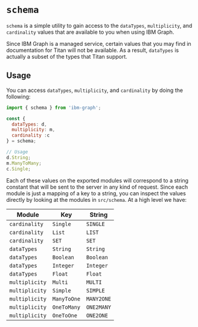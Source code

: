# `schema`

`schema` is a simple utility to gain access to the `dataTypes`, `multiplicity`, and `cardinality` values that are available to you when using IBM Graph.

Since IBM Graph is a managed service, certain values that you may find in documentation for Titan will not be available. As a result, `dataTypes` is actually a subset of the types that Titan support.

## Usage

You can access `dataTypes`, `multiplicity`, and `cardinality` by doing the following:

```js
import { schema } from 'ibm-graph';

const {
  dataTypes: d,
  multiplicity: m,
  cardinality :c
} = schema;

// Usage
d.String;
m.ManyToMany;
c.Single;
```

Each of these values on the exported modules will correspond to a string constant that will be sent to the server in any kind of request. Since each module is just a mapping of a key to a string, you can inspect the values directly by looking at the modules in `src/schema`. At a high level we have:

| Module | Key | String |
|--------|-----|--------|
| `cardinality` | `Single` | `SINGLE` |
| `cardinality` | `List` | `LIST` |
| `cardinality` | `SET` | `SET` |
| `dataTypes`   | `String` | `String` |
| `dataTypes`   | `Boolean` | `Boolean` |
| `dataTypes`   | `Integer` | `Integer` |
| `dataTypes`   | `Float` | `Float` |
| `multiplicity` | `Multi` | `MULTI` |
| `multiplicity` | `Simple` | `SIMPLE` |
| `multiplicity` | `ManyToOne` | `MANY2ONE` |
| `multiplicity` | `OneToMany` | `ONE2MANY` |
| `multiplicity` | `OneToOne` | `ONE2ONE` |

